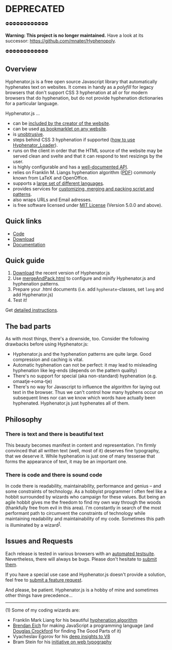 # DEPRECATED

⛔️⛔️⛔️⛔️⛔️⛔️⛔️⛔️⛔️⛔️⛔️⛔️

**Warning: This project is no longer maintained.** Have a look at its successor: https://github.com/mnater/Hyphenopoly.

⛔️⛔️⛔️⛔️⛔️⛔️⛔️⛔️⛔️⛔️⛔️⛔️

## Overview

Hyphenator.js is a free open source Javascript library that automatically hyphenates text on websites. It comes in handy as a _polyfill_ for legacy browsers that don't support CSS 3 hyphenation at all or for modern browsers that do hyphenation, but do not provide hyphenation dictionaries for a particular language.

Hyphenator.js …

*   can be [included by the creator of the website](https://github.com/mnater/Hyphenator/blob/wiki/en_HowToUseHyphenator.md#using-hyphenator-on-your-website).
*   can be used [as bookmarklet on any website](https://github.com/mnater/Hyphenator/blob/wiki/en_HowToUseHyphenator.md#using-hyphenator-as-a-bookmarklet).
*   is [unobtrusive](http://en.wikipedia.org/wiki/Unobtrusive_JavaScript).
*   steps behind CSS 3 hyphenation if supported ([how to use Hyphenator_Loader](https://github.com/mnater/Hyphenator/blob/wiki/en_HowToUseHyphenator.md#hyphenator_loaderjs)).
*   runs on the client in order that the HTML source of the website may be served clean and svelte and that it can respond to text resizings by the user.
*   is highly configurable and has a [well-documented API](https://github.com/mnater/Hyphenator/blob/wiki/en_PublicAPI.md#public-api).
*   relies on Franklin M. Liangs hyphenation algorithm ([PDF](http://www.tug.org/docs/liang/liang-thesis.pdf)) commonly known from LaTeX and OpenOffice.
*   supports a [large set of different languages](https://github.com/mnater/Hyphenator/blob/wiki/en_AddNewLanguage.md#what-we-have-now).
*   provides services for [customizing, merging and packing script and patterns](http://mnater.github.io/Hyphenator/mergeAndPack.html).
*   also wraps URLs and Email adresses.
*   is free software licensed under [MIT License](http://mnater.github.io/Hyphenator/LICENSE.txt) (Version 5.0.0 and above).

## Quick links

*   [Code](https://github.com/mnater/Hyphenator)
*   [Download](https://github.com/mnater/Hyphenator/releases/latest)
*   [Documentation](https://github.com/mnater/Hyphenator/blob/wiki/en_TableOfContents.md#table-of-contents)

## Quick guide

1.  [Download](https://github.com/mnater/Hyphenator/releases/latest) the recent version of Hyphenator.js
2.  Use [mergeAndPack.html](http://mnater.github.io/Hyphenator/mergeAndPack.html) to configure and minify Hyphenator.js and hyphenation patterns.
3.  Prepare your .html documents (i.e. add `hyphenate`-classes, set `lang` and add Hyphenator.js)
4.  Test it!

Get [detailed instructions](https://github.com/mnater/Hyphenator/blob/wiki/en_HowToUseHyphenator.md#using-hyphenator-on-your-website).

## The bad parts

As with most things, there's a downside, too. Consider the following drawbacks before using Hyphenator.js:

*   Hyphenator.js and the hyphenation patterns are quite large. Good compression and caching is vital.
*   Automatic hyphenation can not be perfect: it may lead to misleading hyphenation like leg-ends (depends on the pattern quality)
*   There's no support for special (aka non-standard) hyphenation (e.g. omaatje->oma-tje)
*   There's no way for Javascript to influence the algorithm for laying out text in the browser. Thus we can't control how many hyphens occur on subsequent lines nor can we know which words have actually been hyphenated. Hyphenator.js just hyphenates all of them.

## Philosophy

### There is text and there is beautiful text

This beauty becomes manifest in content and representation. I'm firmly convinced that all written text (well, most of it) deserves fine typography, that we deserve it. While hyphenation is just one of many tesserae that forms the appearance of text, it may be an important one.

### There is code and there is sound code

In code there is readability, maintainability, performance and genius – and some constraints of technology. As a hobbyist programmer I often feel like a hobbit surrounded by wizards who campaign for these values. But being an agile hobbit gives me the freedom to find my own way through the woods (thankfully free from evil in this area). I'm constantly in search of the most performant path to circumvent the constraints of technology while maintaining readability and maintainability of my code. Sometimes this path is illuminated by a wizard<sup>[1](#fn1)</sup>.

## Issues and Requests

Each release is tested in various browsers with an [automated testsuite](./testsuite/). Nevertheless, there will always be bugs. Please don't hesitate to [submit them](https://github.com/mnater/Hyphenator/issues).

If you have a special use case and Hyphenator.js doesn't provide a solution, feel free to [submit a feature request](https://github.com/mnater/Hyphenator/issues).

And please, be patient. Hyphenator.js is a hobby of mine and sometimes other things have precedence…

* * *

(1) Some of my coding wizards are:

*   Franklin Mark Liang for his beautiful [hyphenation algorithm](http://www.tug.org/docs/liang/)
*   [Brendan Eich](https://brendaneich.com/) for making JavaScript a programming language (and [Douglas Crockford](http://www.crockford.com) for finding The Good Parts of it)
*   Vyacheslav Egorov for his [deep insights to V8](http://mrale.ph/)
*   Bram Stein for his [initiative on web typography](http://stateofwebtype.com)
